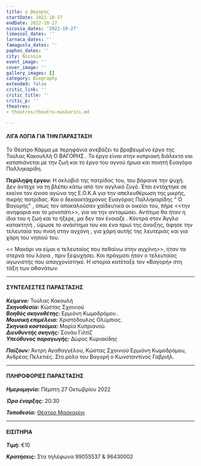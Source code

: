 ```yaml
---
title: ο βαγορης
startDate: 2022-10-27
endDate: 2022-10-27
nicosia_dates: '2022-10-27'
limassol_dates: ''
larnaca_dates: ''
famagusta_dates: ''
paphos_dates: ''
city: Nicosia
event_image: ''
cover_image: ''
gallery_images: []
category: Biography
extended: false
critic_link: ''
critic_title: ''
critic_p: ''
theatres:
- theatres/theatro-maskarini.md

---
```

#### ΛΙΓΑ ΛΟΓΙΑ ΓΙΑ ΤΗΝ ΠΑΡΑΣΤΑΣΗ

Το Θέατρο Κάρμα με περηφάνια ανεβάζει το βραβευμένο έργο της Τούλας Κακουλλή Ο ΒΑΓΟΡΗΣ . Το έργο είναι στην κυπριακή διάλεκτο και καταπιάνεται με την ζωή και το έργο του αγνού ήρωα και ποιητή Ευαγόρα Παλληκαρίδη.

**Περίληψη έργου:** Η σκλαβιά της πατρίδας του, του βάραινε την ψυχή. Δεν άντεχε να τη βλέπει κάτω από τον αγγλικό ζυγό. Έτσι εντάχτηκε σε εκείνο τον άνισο αγώνα της Ε.Ο.Κ.Α για την απελευθέρωση της μικρής, πικρής πατρίδας. Και ο δεκαοκτάχρονος Ευαγόρας Παλληκαρίδης " Ο Βαγορής" , όπως τον αποκαλούσαν χαϊδευτικά οι οικείοι του, πήρε <<την ανηφοριά και το μονοπάτι>>, για να την ανταμώσει. Αντίτιμο θα ήταν η ίδια του η ζωή και το ήξερε, μα δεν τον ένοιαζε . Κόντρα στον Άγγλο κατακτητή , ύψωσε το ανάστημα του και ένα πρωί της άνοιξης, άφησε την τελευταία του πνοή στην αγχόνη , για χάρη αυτής της λευτεριάς και για χάρη του νησιού του.

<< Μακάρι να είμαι ο τελευταίος που πεθαίνω στην αγχόνη>>, ήταν τα στερνά του λόγια , πριν ξεψυχήσει. Και πράγματι ήταν ο τελευταίος αγωνιστής που απαγχονίστηκε. Η ιστορία κατέταξε τον «Βαγορή» στη τάξη των αθανάτων.

***

#### ΣΥΝΤΕΛΕΣΤΕΣ ΠΑΡΑΣΤΑΣΗΣ

**_Κείμενο:_** Τούλας Κακουλή  
**_Σκηνοθεσία:_** Κώστας Σχοινιού  
**_Βοηθός σκηνοθέτης:_** Ερμιόνη Κωμοδρόμου .  
**_Μουσική επιμέλεια:_** Χριστόδουλος Ολύμπιος.  
**_Σκηνικά κοστούμια:_** Μαρία Κυπριανού.  
**_Διευθυντής σκηνής:_** Σονάυ Γιλτίζ  
**_Υπεύθυνος παραγωγής:_** Δώρος Κυριακίδης

**_Παίζουν:_** Άντρη Αγαθαγγέλου, Κώστας Σχοινιού Ερμιόνη Κωμοδρόμου, Ανδρέας Πελετιές. Στο ρόλο του Βαγορή ο Κωνσταντίνος Γαβριήλ.

***

#### ΠΛΗΡΟΦΟΡΙΕΣ ΠΑΡΑΣΤΑΣΗΣ

**_Ημερομηνία:_** Πέμπτη 27 Οκτωβρίου 2022

**_Ώρα έναρξης:_** 20:30

**_Τοποθεσία:_** [Θέατρο Μασκαρίνι](?#map)

***

#### ΕΙΣΙΤΗΡΙΑ

**_Τιμή:_** €10

**_Κρατήσεις:_** Στα τηλέφωνα 99055537 & 96430002